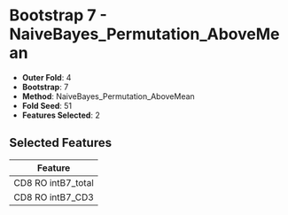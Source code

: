 # Bootstrap 7 - NaiveBayes_Permutation_AboveMean

- **Outer Fold**: 4
- **Bootstrap**: 7
- **Method**: NaiveBayes_Permutation_AboveMean
- **Fold Seed**: 51
- **Features Selected**: 2

## Selected Features

| Feature |
|---------|
| CD8 RO intB7_total |
| CD8 RO intB7_CD3 |
